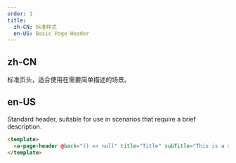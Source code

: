 ```yaml
---
order: 1
title:
  zh-CN: 标准样式
  en-US: Basic Page Header
---
```


## zh-CN

标准页头，适合使用在需要简单描述的场景。

## en-US

Standard header, suitable for use in scenarios that require a brief description.

```html
<template>
  <a-page-header @back="() => null" title="Title" subTitle="This is a subtitle" />
</template>
```

<style>
.code-box-demo .ant-page-header {
  border: 1px solid rgb(235, 237, 240);
}
<style>

